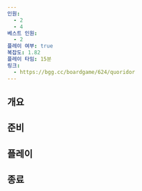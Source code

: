 ```yaml
---
인원:
  - 2
  - 4
베스트 인원:
  - 2
플레이 여부: true
복잡도: 1.82
플레이 타임: 15분
링크:
  - https://bgg.cc/boardgame/624/quoridor
---
```

## 개요
## 준비
## 플레이
## 종료